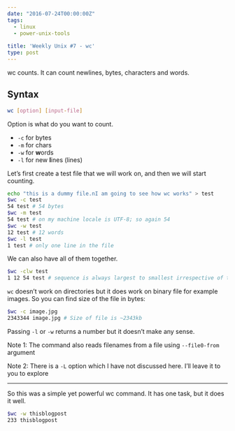 ```yaml
---
date: "2016-07-24T00:00:00Z"
tags:
  - linux
  - power-unix-tools
    
title: 'Weekly Unix #7 - wc'
type: post
---
```

wc counts. It can count newlines, bytes, characters and words.

## Syntax
```bash
wc [option] [input-file]
```
Option is what do you want to count.
- `-c` for bytes
- `-m` for chars
- `-w` for **w**ords
- `-l` for new **l**ines (lines)


Let’s first create a test file that we will work on, and then we will start counting.

```bash
echo "this is a dummy file.nI am going to see how wc works" > test
$wc -c test
54 test # 54 bytes
$wc -m test
54 test # on my machine locale is UTF-8; so again 54
$wc -w test
12 test # 12 words
$wc -l test
1 test # only one line in the file
```
We can also have all of them together.
```bash
$wc -clw test
1 12 54 test # sequence is always largest to smallest irrespective of the arguments
```

`wc` doesn’t work on directories but it does work on binary file for example images.
So you can find size of the file in bytes:
```bash
$wc -c image.jpg
2343344 image.jpg # Size of file is ~2343kb
```
Passing `-l` or `-w` returns a number but it doesn’t make any sense.

Note 1: The command also reads filenames from a file using `--file0-from` argument

Note 2: There is a `-L` option which I have not discussed here. I’ll leave it to you to explore

---
So this was a simple yet powerful wc command. It has one task, but it does it well.

```bash
$wc -w thisblogpost
233 thisblogpost
```

